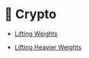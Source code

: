 # 🧩 Crypto

- [Lifting Weights](/liftingweights/writeup.md)

- [Lifting Heavier Weights](/liftingheavierweights/writeup.md)